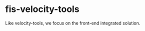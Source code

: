 fis-velocity-tools
==================

Like velocity-tools, we focus on the front-end integrated solution. 
